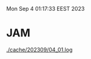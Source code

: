 Mon Sep  4 01:17:33 EEST 2023
# JAM
<a href='./cache/202309/04_01.log'>./cache/202309/04_01.log</a>
